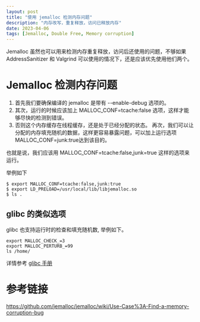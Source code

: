 ```yaml
---
layout: post
title: "使用 jemalloc 检测内存问题"
description: "内存改写，重复释放，访问已释放内存"
date: 2023-04-06
tags: [Jemalloc, Double Free, Memory corruption]
---
```


Jemalloc 虽然也可以用来检测内存重复释放，访问后还使用的问题，不够如果 AddressSanitizer
和 Valgrind 可以使用的情况下，还是应该优先使用他们两个。

# Jemalloc 检测内存问题

1. 首先我们要确保编译的 jemalloc 是带有 --enable-debug 选项的。
2. 其次，运行的时候应该加上 MALLOC_CONF=tcache:false 选项，这样才能够尽快的检测到错误。
3. 否则这个内存缓存在线程缓存，还是处于已经分配的状态。
再次，我们可以让分配的内存填充随机的数据，这样更容易暴露问题，可以加上运行选项 MALLOC_CONF=junk:true达到该目的。

也就是说，我们应该用 MALLOC_CONF=tcache:false,junk=true 这样的选项来运行。

举例如下

```shell
$ export MALLOC_CONF=tcache:false,junk:true
$ export LD_PRELOAD=/usr/local/lib/libjemalloc.so
$ ls .
```

## glibc 的类似选项

glibc 也支持运行时的检查和填充随机数, 举例如下。

```shell
export MALLOC_CHECK_=3
export MALLOC_PERTURB_=99
ls /home/
```

详情参考 [glibc 手册](https://www.gnu.org/software/libc/manual/html_node/Memory-Allocation-Tunables.html)


# 参考链接

https://github.com/jemalloc/jemalloc/wiki/Use-Case%3A-Find-a-memory-corruption-bug
